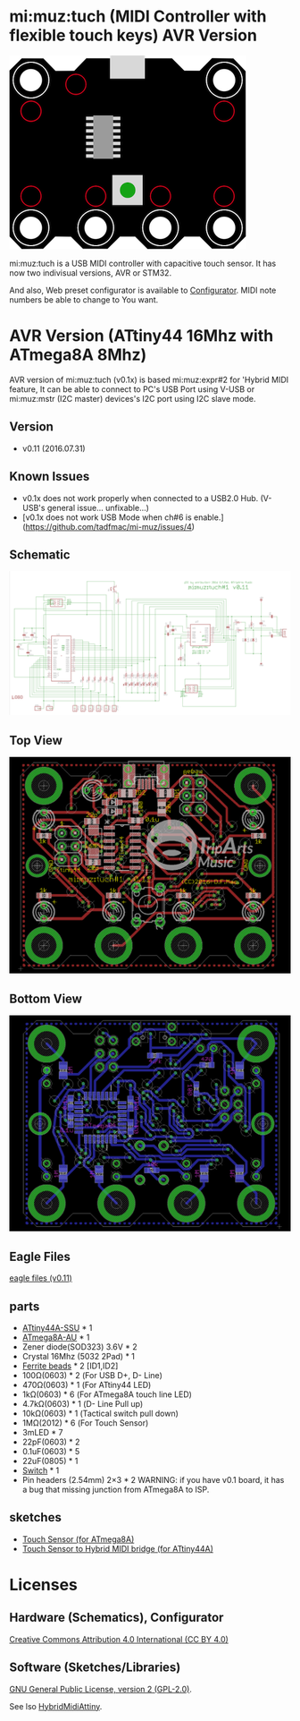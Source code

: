 # mi:muz:tuch (MIDI Controller with flexible touch keys) AVR Version

![mi:muz:tuch](../device.png)

mi:muz:tuch is a USB MIDI controller with capacitive touch sensor.
It has now two indivisual versions, AVR or STM32.

And also, Web preset configurator is available to [Configurator](http://mz4u.net/tuch/).
MIDI note numbers be able to change to You want.  

# AVR Version (ATtiny44 16Mhz with ATmega8A 8Mhz)

AVR version of mi:muz:tuch (v0.1x) is based mi:muz:expr#2 for 'Hybrid MIDI feature, It can be able to connect to PC's USB Port using V-USB or mi:muz:mstr (I2C master) devices's I2C port using I2C slave mode.

## Version

- v0.11 (2016.07.31)

## Known Issues

- v0.1x does not work properly when connected to a USB2.0 Hub. (V-USB's general issue... unfixable...)
- [v0.1x does not work USB Mode when ch#6 is enable.] (https://github.com/tadfmac/mi-muz/issues/4)

## Schematic

![Schematic](tuch-schematic-011.png)

## Top View

![TopView](tuch-top-011.png)

## Bottom View

![BottomView](tuch-bottom-011.png)

## Eagle Files

[eagle files (v0.11)](./eagle-files/v0.11)

## parts

- [ATtiny44A-SSU](http://www.atmel.com/ja/jp/devices/ATTINY44A.aspx) * 1
- [ATmega8A-AU](http://www.atmel.com/ja/jp/devices/ATMEGA8A.aspx) * 1
- Zener diode(SOD323) 3.6V * 2
- Crystal 16Mhz (5032 2Pad) * 1
- [Ferrite beads](http://akizukidenshi.com/catalog/g/gP-04054/) * 2 [ID1,ID2]
- 100Ω(0603) * 2 (For USB D+, D- Line)
- 470Ω(0603) * 1 (For ATtiny44 LED)
- 1kΩ(0603) * 6 (For ATmega8A touch line LED)
- 4.7kΩ(0603) * 1 (D- Line Pull up)
- 10kΩ(0603) * 1 (Tactical switch pull down)
- 1MΩ(2012) * 6 (For Touch Sensor)
- 3mLED * 7 
- 22pF(0603) * 2
- 0.1uF(0603) * 5
- 22uF(0805) * 1
- [Switch](http://akizukidenshi.com/catalog/g/gP-03651/) * 1
- Pin headers (2.54mm) 2×3 * 2
  WARNING: if you have v0.1 board, it has a bug that missing junction from ATmega8A to ISP.

## sketches

- [Touch Sensor (for ATmega8A)](https://github.com/tadfmac/mi-muz/tree/master/applications/tuch/sketch/mega8_touchSensor/)
- [Touch Sensor to Hybrid MIDI bridge (for ATtiny44A)](https://github.com/tadfmac/mi-muz/tree/master/applications/tuch/sketch/mimuz-tuch_v01/)

# Licenses

## Hardware (Schematics), Configurator

[Creative Commons Attribution 4.0 International (CC BY 4.0)](http://creativecommons.org/licenses/by/4.0/)

## Software (Sketches/Libraries)

[GNU General Public License, version 2 (GPL-2.0)](http://opensource.org/licenses/gpl-2.0.php).

See lso [HybridMidiAttiny](https://github.com/tadfmac/mi-muz/tree/master/arduino/libraries/HybridMidiAttiny).




